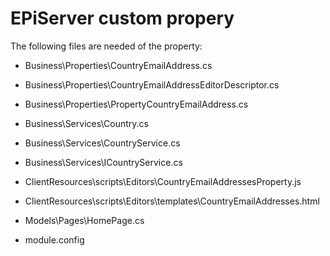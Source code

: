 # EPiServer custom propery

The following files are needed of the property:
 - Business\Properties\CountryEmailAddress.cs
 - Business\Properties\CountryEmailAddressEditorDescriptor.cs
 - Business\Properties\PropertyCountryEmailAddress.cs
 
 - Business\Services\Country.cs
 - Business\Services\CountryService.cs
 - Business\Services\ICountryService.cs
 
 - ClientResources\scripts\Editors\CountryEmailAddressesProperty.js
 - ClientResources\scripts\Editors\templates\CountryEmailAddresses.html
 
 - Models\Pages\HomePage.cs
 
 - module.config
